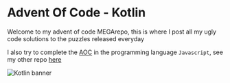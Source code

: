 
# Advent Of Code - Kotlin
Welcome to my advent of code MEGArepo, this is where I post all my ugly code solutions to the puzzles released everyday

I also try to complete the [AOC](https://adventofcode.com/) in the programming language `Javascript`, see my other repo [here](https://github.com/0pilatos0/adventofcode)

![Kotlin banner](https://miro.medium.com/max/1200/1*_Ou2bvBB0pRQqrHOE4O_VA.jpeg)

